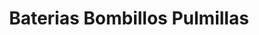 ---
title: "Baterias Bombillos Pulmillas"
url: /bogota-d-c/baterias-bombillos-pulmillas/
shop: hardware
---